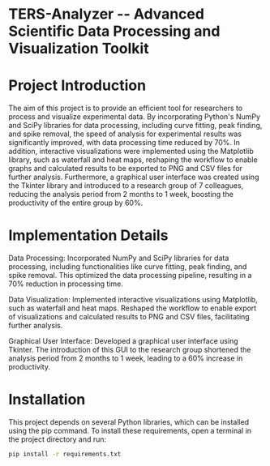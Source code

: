 # TERS-Analyzer -- Advanced Scientific Data Processing and Visualization Toolkit

# Project Introduction
The aim of this project is to provide an efficient tool for researchers to process and visualize experimental data. By incorporating Python's NumPy and SciPy libraries for data processing, including curve fitting, peak finding, and spike removal, the speed of analysis for experimental results was significantly improved, with data processing time reduced by 70%. In addition, interactive visualizations were implemented using the Matplotlib library, such as waterfall and heat maps, reshaping the workflow to enable graphs and calculated results to be exported to PNG and CSV files for further analysis. Furthermore, a graphical user interface was created using the Tkinter library and introduced to a research group of 7 colleagues, reducing the analysis period from 2 months to 1 week, boosting the productivity of the entire group by 60%.

# Implementation Details
Data Processing: Incorporated NumPy and SciPy libraries for data processing, including functionalities like curve fitting, peak finding, and spike removal. This optimized the data processing pipeline, resulting in a 70% reduction in processing time.

Data Visualization: Implemented interactive visualizations using Matplotlib, such as waterfall and heat maps. Reshaped the workflow to enable export of visualizations and calculated results to PNG and CSV files, facilitating further analysis.

Graphical User Interface: Developed a graphical user interface using Tkinter. The introduction of this GUI to the research group shortened the analysis period from 2 months to 1 week, leading to a 60% increase in productivity.

# Installation
This project depends on several Python libraries, which can be installed using the pip command. To install these requirements, open a terminal in the project directory and run:

```bash
pip install -r requirements.txt
```

